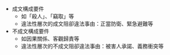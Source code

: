 * 成文構成要件
	* 如「殺人」、「竊取」等
	* 違法性層次的成文阻卻違法事由：正當防衛、緊急避難等
* 不成文構成要件
	* 如因果關係、客觀歸責等
	* 違法性層次的不成文阻卻違法事由：被害人承諾、義務衝突等
